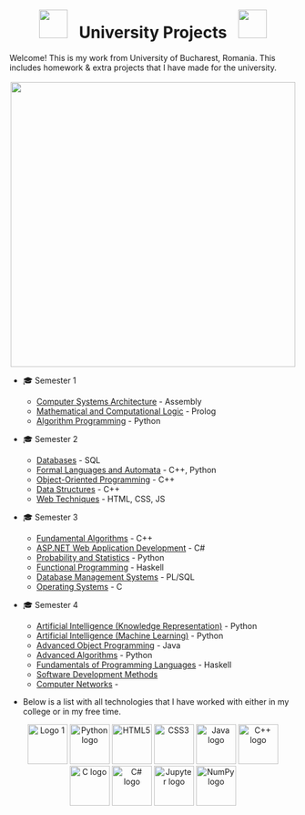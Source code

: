 <div align="center">
  
# <img src="https://user-images.githubusercontent.com/74038190/213844263-a8897a51-32f4-4b3b-b5c2-e1528b89f6f3.png" width="50px" /> &nbsp; University Projects &nbsp; <img src="https://user-images.githubusercontent.com/74038190/213844263-a8897a51-32f4-4b3b-b5c2-e1528b89f6f3.png" width="50px" />
</div>
Welcome! This is my work from University of Bucharest, Romania. This includes homework & extra projects that I have made for the university.
<br><br>
<div align="center">
<img src="https://user-images.githubusercontent.com/74038190/212749447-bfb7e725-6987-49d9-ae85-2015e3e7cc41.gif" width="500">
<br>
</div>

* 🎓 Semester 1
  - [Computer Systems Architecture](https://github.com/MihneaCucu/StorageManagement) - Assembly 
  - [Mathematical and Computational Logic](https://github.com/MihneaCucu/Mathematical-and-Computational-Logic) - Prolog
  - [Algorithm Programming](https://github.com/MihneaCucu/Algorithm-Programming) - Python 
    
* 🎓 Semester 2
  - [Databases](https://github.com/MihneaCucu/Databases) - SQL
  - [Formal Languages and Automata](https://github.com/MihneaCucu/Formal-Languages-and-Automata) - C++, Python
  - [Object-Oriented Programming](https://github.com/MihneaCucu/Brickset-Project) - C++
  - [Data Structures](https://github.com/MihneaCucu/Data-Structures) - C++
  - [Web Techniques](https://github.com/MihneaCucu/Web-Techniques) - HTML, CSS, JS
    
* 🎓 Semester 3
  - [Fundamental Algorithms](https://github.com/MihneaCucu/Fundamental-Algorithms) - C++
  - [ASP.NET Web Application Development](https://github.com/MihneaCucu/TurboPiese) - C#
  - [Probability and Statistics](https://github.com/MihneaCucu/SpeechRecognition) - Python
  - [Functional Programming](https://github.com/MihneaCucu/Functional-Programming) - Haskell
  - [Database Management Systems](https://github.com/MihneaCucu/Database-Management-Systems) - PL/SQL
  - [Operating Systems](https://github.com/MihneaCucu/Operating-Systems/blob/main/README.md) - C

* 🎓 Semester 4
  - [Artificial Intelligence (Knowledge Representation)](https://github.com/MihneaCucu/Artificial-Intelligence-Knowledge-Representation) - Python
  -  [Artificial Intelligence (Machine Learning)](https://github.com/MihneaCucu/Artificial-Intelligence-Machine-Learning) - Python
  - [Advanced Object Programming](https://github.com/MihneaCucu/AirplaneTickets) - Java
  - [Advanced Algorithms](https://github.com/MihneaCucu/A) - Python
  - [Fundamentals of Programming Languages](https://github.com/MihneaCucu/Fundamentals-of-Programming-Languages) - Haskell
  - [Software Development Methods](https://github.com/MihneaCucu/Polygraph)
  - [Computer Networks](https://github.com/MihneaCucu/Networks) - 


* Below is a list with all technologies that I have worked with either in my college or in my free time.
<div align="center">
  <img src="https://user-images.githubusercontent.com/74038190/212257454-16e3712e-945a-4ca2-b238-408ad0bf87e6.gif" width="70" alt="Logo 1" />
<img src="https://user-images.githubusercontent.com/74038190/212257472-08e52665-c503-4bd9-aa20-f5a4dae769b5.gif" width="70" alt="Python logo" />
<img src="https://github.com/Anmol-Baranwal/Cool-GIFs-For-GitHub/assets/74038190/29fd6286-4e7b-4d6c-818f-c4765d5e39a9" width="70" alt="HTML5" />
<img src="https://github.com/Anmol-Baranwal/Cool-GIFs-For-GitHub/assets/74038190/67f477ed-6624-42da-99f0-1a7b1a16eecb" width="70" alt="CSS3" />
<img src="https://cdn.jsdelivr.net/gh/devicons/devicon/icons/java/java-original.svg" width="70" alt="Java logo" />
<img src="https://cdn.jsdelivr.net/gh/devicons/devicon/icons/cplusplus/cplusplus-original.svg" width="70" alt="C++ logo" />
<img src="https://cdn.jsdelivr.net/gh/devicons/devicon/icons/c/c-original.svg" width="70" alt="C logo" />
<img src="https://cdn.jsdelivr.net/gh/devicons/devicon/icons/csharp/csharp-original.svg" width="70" alt="C# logo" />
<img src="https://cdn.jsdelivr.net/gh/devicons/devicon/icons/jupyter/jupyter-original.svg" width="70" alt="Jupyter logo" />
<img src="https://cdn.jsdelivr.net/gh/devicons/devicon/icons/numpy/numpy-original.svg" width="70" alt="NumPy logo" />
</div>
